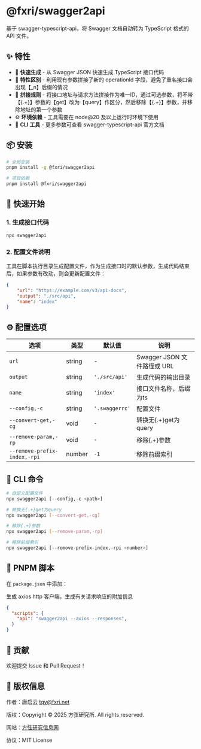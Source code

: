 # @fxri/swagger2api

基于 swagger-typescript-api，将 Swagger 文档自动转为 TypeScript 格式的 API 文件。

## ✨ 特性

- 🚀 **快速生成** - 从 Swagger JSON 快速生成 TypeScript 接口代码
- 📁 **特性区别** - 利用现有参数拼接了新的 operationId 字段，避免了重名接口会出现【_n】后缀的情况
- 📝 **拼接规则** - 将接口地址与请求方法拼接作为唯一ID，通过可选参数，将不带【{.+}】参数的【get】改为【query】作区分，然后移除【{.+}】参数，并移除地址的第一个参数
- ⚙️ **环境依赖** - 工具需要在 node@20 及以上运行时环境下使用
- 🔧 **CLI 工具** - 更多参数可查看 swagger-typescript-api 官方文档

## 📦 安装

```bash
# 全局安装
pnpm install -g @fxri/swagger2api

# 项目依赖
pnpm install @fxri/swagger2api
```

## 🚀 快速开始

### 1. 生成接口代码

```bash
npx swagger2api
```

### 2. 配置文件说明

工具在脚本执行目录生成配置文件，作为生成接口时的默认参数，生成代码结束后，如果参数有改动，则会更新配置文件：

```json
{
    "url": "https://example.com/v3/api-docs",
    "output": "./src/api",
    "name": "index"
}
```

## ⚙️ 配置选项

| 选项 | 类型 | 默认值 | 说明 |
|------|------|--------|------|
| `url` | string | - | Swagger JSON 文件路径或 URL |
| `output` | string | `'./src/api'` | 生成代码的输出目录 |
| `name` | string | `'index'` | 接口文件名称，后缀为ts |
| `--config,-c` | string | `'.swaggerrc'` | 配置文件 |
| `--convert-get,-cg` | void | `-` | 转换无{.+}get为query |
| `--remove-param,-rp` | void | `-` | 移除{.+}参数 |
| `--remove-prefix-index,-rpi` | number | `-1` | 移除前缀索引 |

## 🔧 CLI 命令

```bash
# 自定义配置文件
npx swagger2api [--config,-c <path>]
```

```bash
# 转换无{.+}get为query
npx swagger2api [--convert-get,-cg]
```

```bash
# 移除{.+}参数
npx swagger2api [--remove-param,-rp]
```

```bash
# 移除前缀索引
npx swagger2api [--remove-prefix-index,-rpi <number>]
```

## 📝 PNPM 脚本

在 `package.json` 中添加：

生成 axios http 客户端，生成有关请求响应的附加信息

```json
{
  "scripts": {
    "api": "swagger2api --axios --responses",
  }
}
```

## 🤝 贡献

欢迎提交 Issue 和 Pull Request！

## 📄 版权信息

作者：唐启云 <tqy@fxri.net>

版权：Copyright © 2025 方弦研究所. All rights reserved.

网站：[方弦研究信息网](https://fxri.net:444/)

协议：MIT License